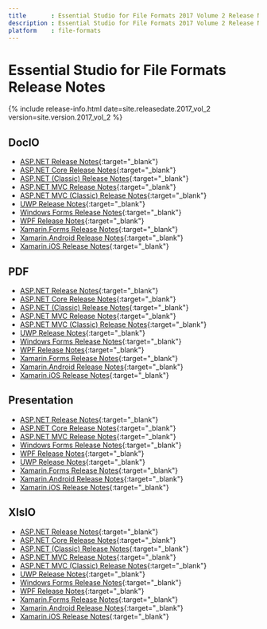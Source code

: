 ```yaml
---
title		: Essential Studio for File Formats 2017 Volume 2 Release Notes
description	: Essential Studio for File Formats 2017 Volume 2 Release Notes
platform	: file-formats
---
```


# Essential Studio for File Formats Release Notes

{% include release-info.html date=site.releasedate.2017_vol_2 version=site.version.2017_vol_2 %} 

## DocIO

* [ASP.NET Release Notes](/aspnet/release-notes/v15.2.0.40#docio){:target="_blank"}
* [ASP.NET Core Release Notes](/aspnet-core/release-notes/v15.2.0.40#docio){:target="_blank"}
* [ASP.NET (Classic) Release Notes](/aspnet-classic/release-notes/v15.2.0.40#docio){:target="_blank"}
* [ASP.NET MVC Release Notes](/aspnetmvc/release-notes/v15.2.0.40#docio){:target="_blank"}
* [ASP.NET MVC (Classic) Release Notes](/aspnetmvc-classic/release-notes/v15.2.0.40#docio){:target="_blank"}
* [UWP Release Notes](/uwp/release-notes/v15.2.0.40#docio){:target="_blank"}
* [Windows Forms Release Notes](/windowsforms/release-notes/v15.2.0.40#docio){:target="_blank"}
* [WPF Release Notes](/wpf/release-notes/v15.2.0.40#docio){:target="_blank"}
* [Xamarin.Forms Release Notes](/xamarin/release-notes/v15.2.0.40#docio){:target="_blank"}
* [Xamarin.Android Release Notes](/xamarin-android/release-notes/v15.2.0.40#docio){:target="_blank"}
* [Xamarin.iOS Release Notes](/xamarin-ios/release-notes/v15.2.0.40#docio){:target="_blank"}

## PDF

* [ASP.NET Release Notes](/aspnet/release-notes/v15.2.0.40#pdf){:target="_blank"}
* [ASP.NET Core Release Notes](/aspnet-core/release-notes/v15.2.0.40#pdf){:target="_blank"}
* [ASP.NET (Classic) Release Notes](/aspnet-classic/release-notes/v15.2.0.40#pdf){:target="_blank"}
* [ASP.NET MVC Release Notes](/aspnetmvc/release-notes/v15.2.0.40#pdf){:target="_blank"}
* [ASP.NET MVC (Classic) Release Notes](/aspnetmvc-classic/release-notes/v15.2.0.40#pdf){:target="_blank"}
* [UWP Release Notes](/uwp/release-notes/v15.2.0.40#pdf){:target="_blank"}
* [Windows Forms Release Notes](/windowsforms/release-notes/v15.2.0.40#pdf){:target="_blank"}
* [WPF Release Notes](/wpf/release-notes/v15.2.0.40#pdf){:target="_blank"}
* [Xamarin.Forms Release Notes](/xamarin/release-notes/v15.2.0.40#pdf){:target="_blank"}
* [Xamarin.Android Release Notes](/xamarin-android/release-notes/v15.2.0.40#pdf){:target="_blank"}
* [Xamarin.iOS Release Notes](/xamarin-ios/release-notes/v15.2.0.40#pdf){:target="_blank"}

## Presentation

* [ASP.NET Release Notes](/aspnet/release-notes/v15.2.0.40#presentation){:target="_blank"}
* [ASP.NET Core Release Notes](/aspnet-core/release-notes/v15.2.0.40#presentation){:target="_blank"}
* [ASP.NET MVC Release Notes](/aspnetmvc/release-notes/v15.2.0.40#presentation){:target="_blank"}
* [Windows Forms Release Notes](/windowsforms/release-notes/v15.2.0.40#presentation){:target="_blank"}
* [WPF Release Notes](/wpf/release-notes/v15.2.0.40#presentation){:target="_blank"}
* [UWP Release Notes](/uwp/release-notes/v15.2.0.40#presentation){:target="_blank"}
* [Xamarin.Forms Release Notes](/xamarin/release-notes/v15.2.0.40#presentation){:target="_blank"}
* [Xamarin.Android Release Notes](/xamarin-android/release-notes/v15.2.0.40#presentation){:target="_blank"}
* [Xamarin.iOS Release Notes](/xamarin-ios/release-notes/v15.2.0.40#presentation){:target="_blank"}

## XlsIO

* [ASP.NET Release Notes](/aspnet/release-notes/v15.2.0.40#xlsio){:target="_blank"}
* [ASP.NET Core Release Notes](/aspnet-core/release-notes/v15.2.0.40#xlsio){:target="_blank"}
* [ASP.NET (Classic) Release Notes](/aspnet-classic/release-notes/v15.2.0.40#xlsio){:target="_blank"}
* [ASP.NET MVC Release Notes](/aspnetmvc/release-notes/v15.2.0.40#xlsio){:target="_blank"}
* [ASP.NET MVC (Classic) Release Notes](/aspnetmvc-classic/release-notes/v15.2.0.40#xlsio){:target="_blank"}
* [UWP Release Notes](/uwp/release-notes/v15.2.0.40#xlsio){:target="_blank"}
* [Windows Forms Release Notes](/windowsforms/release-notes/v15.2.0.40#xlsio){:target="_blank"}
* [WPF Release Notes](/wpf/release-notes/v15.2.0.40#xlsio){:target="_blank"}
* [Xamarin.Forms Release Notes](/xamarin/release-notes/v15.2.0.40#xlsio){:target="_blank"}
* [Xamarin.Android Release Notes](/xamarin-android/release-notes/v15.2.0.40#xlsio){:target="_blank"}
* [Xamarin.iOS Release Notes](/xamarin-ios/release-notes/v15.2.0.40#xlsio){:target="_blank"}